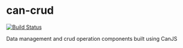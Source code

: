 <!--
@page geocola Home
@group geocola.components Components
@group geocola.providers Providers
@group geocola.types Type Definitions
-->


# can-crud

[![Build Status](https://travis-ci.org/roemhildtg/can-crud.svg?branch=master)](https://travis-ci.org/roemhildtg/can-crud)

Data management and crud operation components built using CanJS
